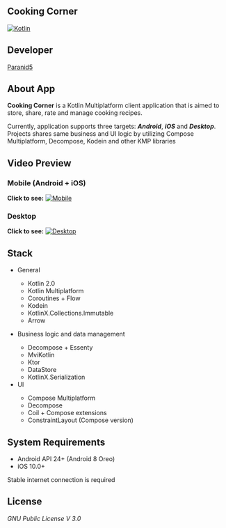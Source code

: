 **Cooking Corner**
--------------------

[![Kotlin](https://img.shields.io/badge/kotlin-2.0.0-blue.svg?logo=kotlin)](http://kotlinlang.org)

## **Developer**

[Paranid5](https://github.com/dinaraparanid)

## **About App**

**Cooking Corner** is a Kotlin Multiplatform client application
that is aimed to store, share, rate and manage cooking recipes.

Currently, application supports three targets: ***Android***, ***iOS*** and ***Desktop***.
Projects shares same business and UI logic by utilizing Compose Multiplatform, Decompose, Kodein
and other KMP libraries

## **Video Preview**

### Mobile (Android + iOS)

**Click to see:**
[![Mobile](https://img.youtube.com/vi/wTG8KO9HMJY/0.jpg)](https://www.youtube.com/watch?v=wTG8KO9HMJY)

### Desktop

**Click to see:**
[![Desktop](https://img.youtube.com/vi/x8-rwyaQRtU/0.jpg)](https://www.youtube.com/watch?v=x8-rwyaQRtU)

## **Stack**

<ul>
    <li>General</li>
    <ul>
        <li>Kotlin 2.0</li>
        <li>Kotlin Multiplatform</li>
        <li>Coroutines + Flow</li>
        <li>Kodein</li>
        <li>KotlinX.Collections.Immutable</li>
        <li>Arrow</li>
    </ul>
    <p></p>
    <li>Business logic and data management</li>
    <ul>
        <li>Decompose + Essenty</li>
        <li>MviKotlin</li>
        <li>Ktor</li>
        <li>DataStore</li>
        <li>KotlinX.Serialization</li>
    </ul>
    <li>UI</li>
    <ul>
        <li>Compose Multiplatform</li>
        <li>Decompose</li>
        <li>Coil + Compose extensions</li>
        <li>ConstraintLayout (Compose version)</li>
    </ul>
</ul>

## **System Requirements**

* Android API 24+ (Android 8 Oreo)
* iOS 10.0+

Stable internet connection is required

## **License**

*GNU Public License V 3.0*
